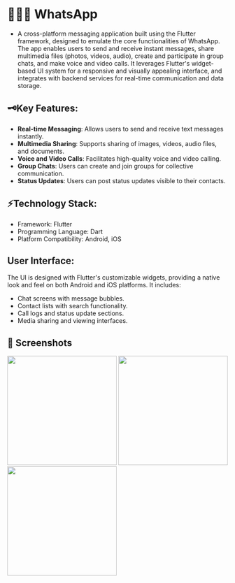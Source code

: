 # 🧑🏻‍💻 WhatsApp

* A cross-platform messaging application built using the Flutter framework, designed to emulate the core functionalities of WhatsApp. The app enables users to send and receive instant messages, share multimedia files (photos, videos, audio), create and participate in group chats, and make voice and video calls. It leverages Flutter's widget-based UI system for a responsive and visually appealing interface, and integrates with backend services for real-time communication and data storage.


## 🗝️Key Features:
* **Real-time Messaging**: Allows users to send and receive text messages instantly.
* **Multimedia Sharing**: Supports sharing of images, videos, audio files, and documents.
* **Voice and Video Calls**: Facilitates high-quality voice and video calling.
* **Group Chats**: Users can create and join groups for collective communication.
* **Status Updates**: Users can post status updates visible to their contacts.

## ⚡Technology Stack:
- Framework: Flutter
- Programming Language: Dart
- Platform Compatibility: Android, iOS

## User Interface:
The UI is designed with Flutter's customizable widgets, providing a native look and feel on both Android and iOS platforms. It includes:
* Chat screens with message bubbles.
* Contact lists with search functionality.
* Call logs and status update sections.
* Media sharing and viewing interfaces.
## 📸 Screenshots
<img src="https://github.com/Ruhi-Radadiya/whatsapp/assets/150025610/e218b9ba-b3a8-4718-9a07-33f8b7e57879" width=250px>
<img src="https://github.com/Ruhi-Radadiya/whatsapp/assets/150025610/208c4c3c-32ff-4742-a2b3-7532b7a7662e" width=250px>
<img src="https://github.com/Ruhi-Radadiya/whatsapp/assets/150025610/01f784a0-f7c5-45be-9ac1-d20e444a0e7e" width=250px>


